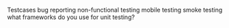 Testcases
bug reporting
non-functional testing
mobile testing
smoke testing
what frameworks do you use for unit testing?
